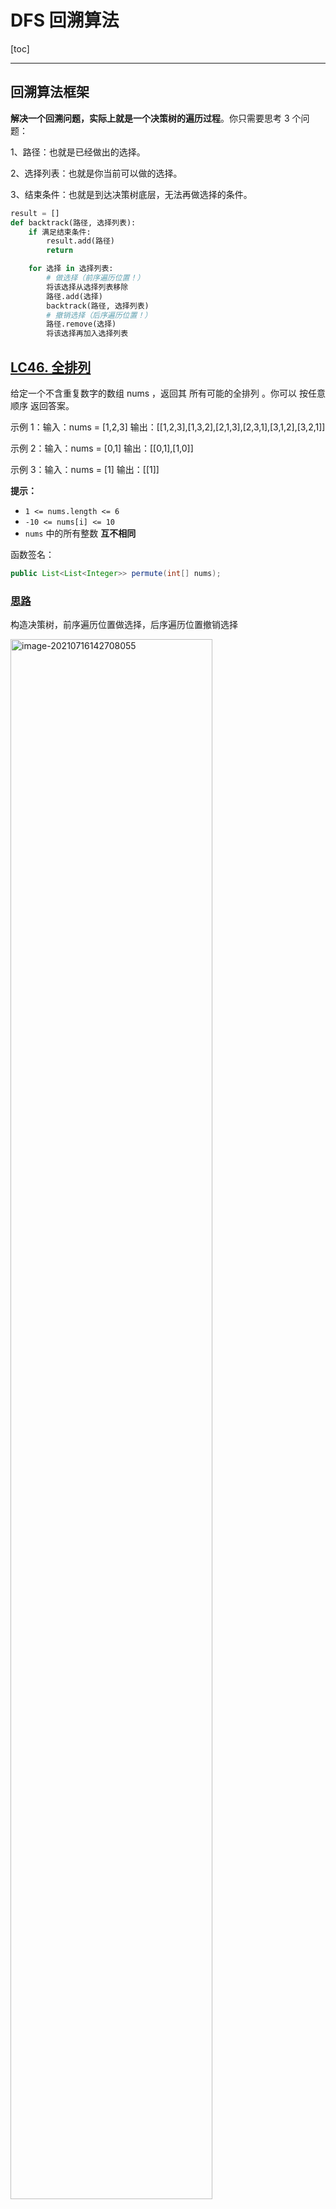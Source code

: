 # DFS 回溯算法

[toc]

------



## 回溯算法框架

**解决一个回溯问题，实际上就是一个决策树的遍历过程**。你只需要思考 3 个问题：

1、路径：也就是已经做出的选择。

2、选择列表：也就是你当前可以做的选择。

3、结束条件：也就是到达决策树底层，无法再做选择的条件。

```python
result = []
def backtrack(路径, 选择列表):
    if 满足结束条件:
        result.add(路径)
        return

    for 选择 in 选择列表:
        # 做选择（前序遍历位置！）
        将该选择从选择列表移除
        路径.add(选择)
        backtrack(路径, 选择列表)
        # 撤销选择（后序遍历位置！）
        路径.remove(选择)
        将该选择再加入选择列表
```

## [LC46. 全排列](https://leetcode-cn.com/problems/permutations/)

给定一个不含重复数字的数组 nums ，返回其 所有可能的全排列 。你可以 按任意顺序 返回答案。

示例 1：输入：nums = [1,2,3]
输出：[[1,2,3],[1,3,2],[2,1,3],[2,3,1],[3,1,2],[3,2,1]]

示例 2：输入：nums = [0,1]
输出：[[0,1],[1,0]]

示例 3：输入：nums = [1]
输出：[[1]]

**提示：**

- `1 <= nums.length <= 6`
- `-10 <= nums[i] <= 10`
- `nums` 中的所有整数 **互不相同**

函数签名：

```java
public List<List<Integer>> permute(int[] nums);
```

### <u>**思路**</u>

构造决策树，前序遍历位置做选择，后序遍历位置撤销选择

<img src="imgs/image-20210716142708055.png" alt="image-20210716142708055" style="width:80%;" />

关键点在于用`contains` 方法排除已经选择的数字。

### <u>**Solution**</u>

```java
		List<List<Integer>> res = new LinkedList<>();
    public List<List<Integer>> permute(int[] nums) {
        // 记录「路径」
        LinkedList<Integer> track = new LinkedList<>();
        dfsPermute(nums, track);
        return res;
    }

    // 路径：记录在 track 中
    // 选择列表：nums 中不存在于 track 的那些元素
    // 结束条件：nums 中的元素全都在 track 中出现
    public void dfsPermute(int[] nums, LinkedList<Integer> track){
        // 触发结束条件
        if(track.size()==nums.length){
            //复制LinkedList中的元素到新的LinkedList
            //！！如果直接add(track)会添加track的引用！！
            res.add(new LinkedList(track));
            return;
        }

        for(int i=0; i<nums.length; i++){
            // 排除不合法的选择
            if(track.contains(nums[i]))
                continue;
            // 做选择
            track.add(nums[i]);
            // 进入下一层决策树
            dfsPermute(nums, track);
            // 取消选择
            track.removeLast();
        }
    }
```

对链表使用 `contains` 方法需要 O(N) 的时间复杂度

必须说明的是，不管怎么优化，都符合回溯框架，而且时间复杂度都不可能低于 O(N!)，因为穷举整棵决策树是无法避免的。**这也是回溯算法的一个特点，不像动态规划存在重叠子问题可以优化，回溯算法就是纯暴力穷举，复杂度一般都很高**。

## [LC78. 子集](https://leetcode-cn.com/problems/subsets/)

给你一个整数数组 nums ，数组中的元素 互不相同 。返回该数组所有可能的子集（幂集）。

解集 不能 包含重复的子集。你可以按 任意顺序 返回解集。

 

示例 1：

输入：nums = [1,2,3]
输出：[[],[1],[2],[1,2],[3],[1,3],[2,3],[1,2,3]]
示例 2：

输入：nums = [0]
输出：[[],[0]]

函数签名：

```java
public List<List<Integer>> subsets(int[] nums);
```

### <u>**Solution**</u>

<img src="imgs/image-20210717180407833.png" alt="image-20210717180407833" style="width:50%;" />

与全排列不同，寻找子集不必到决策树**最底层**（即无结束条件）再加入结果，而是在决策树的**每一层都要加入结果**

关键点在于要用 `startIdx` 参数排除已选择的数字

```java
		List<List<Integer>> results = new LinkedList<>();
    public List<List<Integer>> subsets(int[] nums) {
        LinkedList<Integer> result = new LinkedList<>();
        dfsBuildSubsets(nums, 0, result);
        return results;
    }
    public void dfsBuildSubsets(int[] nums, int startIdx, LinkedList<Integer> result){
        results.add(new LinkedList(result));
        for(int i=startIdx; i<nums.length; i++){
            result.addLast(nums[i]);
            dfsBuildSubsets(nums, i+1, result);
            result.removeLast();
        }
    }
```

## [LC77. 组合](https://leetcode-cn.com/problems/combinations/)

给定两个整数 n 和 k，返回 1 ... n 中所有可能的 k 个数的组合。

示例:

输入: n = 4, k = 2
输出:
[
  [2,4],
  [3,4],
  [2,3],
  [1,2],
  [1,3],
  [1,4],
]

函数签名：

```java
public List<List<Integer>> combine(int n, int k);
```

### <u>**Solution**</u>

<img src="imgs/image-20210717183853438.png" alt="image-20210717183853438" style="width:67%;" />

这就是典型的回溯算法，`k` 限制了树的高度，`n` 限制了树的宽度，到达树的底部（即result.size==k）才加入results；

关键点在于要用 `startIdx` 参数排除已选择的数字。

```java
		List<List<Integer>> resultsOfCombine = new LinkedList<>();
    public List<List<Integer>> combine(int n, int k) {
        // if(n<=0 || k<=0)
        //     return null;
        LinkedList<Integer> result = new LinkedList<>();
        dfsCombine(n, k, 1, result);
        return resultsOfCombine;
    }
    public void dfsCombine(int n, int k, int startIdxOfN, LinkedList<Integer> result){
        // 到达树的底部(结束条件)
        if(result.size()==k){
            resultsOfCombine.add(new LinkedList(result));
            return;
        }
        for(int i=startIdxOfN; i<=n; i++){
            result.addLast(i);
            dfsCombine(n, k, i+1, result);
            result.removeLast();
        }
    }
```



## [LC51. N 皇后](https://leetcode-cn.com/problems/n-queens/)

n 皇后问题 研究的是如何将 n 个皇后放置在 n×n 的棋盘上，并且使皇后彼此之间不能相互攻击（皇后彼此不能相互攻击，也就是说：任何两个皇后都不能处于同一条横行、纵行或斜线上）。

给你一个整数 n ，返回所有不同的 n 皇后问题 的解决方案。

每一种解法包含一个不同的 n 皇后问题 的棋子放置方案，该方案中 'Q' 和 '.' 分别代表了皇后和空位。

 

示例 1：

输入：n = 4

<img src="https://assets.leetcode.com/uploads/2020/11/13/queens.jpg" alt="img" style="width:67%;" />

输出：[[".Q..","...Q","Q...","..Q."],["..Q.","Q...","...Q",".Q.."]]
解释：如上图所示，4 皇后问题存在两个不同的解法。
示例 2：

输入：n = 1
输出：[["Q"]]


提示：

1 <= n <= 9
函数签名：

```java
public List<List<String>> solveNQueens(int n);
```

### <u>**Solution**</u>

直接套框架

```java
		List<List<String>> results = new LinkedList<>();
    public List<List<String>> solveNQueens(int n) {
        // '.' 表示空，'Q' 表示皇后，初始化空棋盘。
        char[][] board = new char[n][n];
        for (int i = 0; i < n; i++) {
            char[] row = new char[n];
            Arrays.fill(row, '.');
            board[i] = row;
        }
        //从第一行开始自上而下进行选择
        dfsSolveNQueens(board, 0);
        return results;
    }

    // 路径：board 中小于 row 的那些行都已经成功放置了皇后
    // 选择列表：第 row 行的所有列都是放置皇后的选择
    // 结束条件：row 超过 board 的最后一行
    public void dfsSolveNQueens(char[][] board, int row){
        int totalRow = board.length;
        // 触发结束条件: row的取值为[0,n-1],当row=n时，board[n]会报错
        if(row==totalRow){
            List<String> result = new LinkedList<>();
            //将结果逐行转化为List<String>并加入results
            for(int i=0; i<totalRow; i++){
                String resRow = String.valueOf(board[i]);
                result.add(resRow);
            }
            results.add(result);
            return; 
        }

        int totalCol = board[0].length;
        for(int col=0; col<totalCol; col++){
            //排除不合法选择
            if(!isValidNQueens(board, row, col))
                continue;
            //做选择
            board[row][col] = 'Q';
            //进入下一层决策树
            dfsSolveNQueens(board, row+1);
            //撤销选择
            board[row][col] = '.';
        }
    }
    public boolean isValidNQueens(char[][] board, int row, int col){
        //因为是自上而下做选择，所以只需检查当前row上方是否有冲突
        //检查不同行 同列的位置是否有皇后
        for(int i=0; i<row; i++){
            if(board[i][col]=='Q')
                return false;
        }
        //检查右上方的斜线是否有皇后
        for(int i=row-1, j=col+1; i>=0 && j<board[0].length; i--, j++){
            if(board[i][j]=='Q')
                return false;
        }
        //检查左上方的斜线是否有皇后
        for(int i=row-1, j=col-1; i>=0&&j>=0; i--, j--){
            if(board[i][j]=='Q')
                return false;
        }

        return true;
    }
```

## [LC37. 解数独](https://leetcode-cn.com/problems/sudoku-solver/)

编写一个程序，通过填充空格来解决数独问题。

数独的解法需 遵循如下规则：

数字 1-9 在每一行只能出现一次。
数字 1-9 在每一列只能出现一次。
数字 1-9 在每一个以粗实线分隔的 3x3 宫内只能出现一次。（请参考示例图）
数独部分空格内已填入了数字，空白格用 '.' 表示。

 

示例：

<img src="https://assets.leetcode-cn.com/aliyun-lc-upload/uploads/2021/04/12/250px-sudoku-by-l2g-20050714svg.png" alt="img" style="width:50%;" />

输入：board = [["5","3",".",".","7",".",".",".","."],

​						["6",".",".","1","9","5",".",".","."],

​						[".","9","8",".",".",".",".","6","."],

​						["8",".",".",".","6",".",".",".","3"],

​						["4",".",".","8",".","3",".",".","1"],

​						["7",".",".",".","2",".",".",".","6"],

​						[".","6",".",".",".",".","2","8","."],

​						[".",".",".","4","1","9",".",".","5"],

​						[".",".",".",".","8",".",".","7","9"]]
输出：[["5","3","4","6","7","8","9","1","2"],

​			["6","7","2","1","9","5","3","4","8"],

​			["1","9","8","3","4","2","5","6","7"],

​			["8","5","9","7","6","1","4","2","3"],

​			["4","2","6","8","5","3","7","9","1"],

​			["7","1","3","9","2","4","8","5","6"],

​			["9","6","1","5","3","7","2","8","4"],

​			["2","8","7","4","1","9","6","3","5"],

​			["3","4","5","2","8","6","1","7","9"]]
解释：输入的数独如上图所示，唯一有效的解决方案如下所示：

<img src="https://assets.leetcode-cn.com/aliyun-lc-upload/uploads/2021/04/12/250px-sudoku-by-l2g-20050714_solutionsvg.png" alt="img" style="width:50%;" />


提示：

board.length == 9
board[i].length == 9
board[i][j] 是一位数字或者 '.'
题目数据 保证 输入数独仅有一个解

### <u>**思路**</u>

同一行内，row不变，col++：从1到9逐一试`board[row][col]`；

**当** **`col`** **到达超过每一行的最后一个索引(`col==9`)时，转为增加** **`row`** **开始穷举下一行，并且在穷举之前添加一个判断(isValid())，跳过不满足条件的数字**

什么时候结束递归？**显然** **`row == 9`** **的时候就说明穷举完了最后一行，完成了所有的穷举，就是 base case**。

### **<u>Solution</u>**

```java
		public void solveSudoku(char[][] board) {
        dfsSolveSudoku(board, 0, 0);
    }
    public boolean dfsSolveSudoku(char[][] board, int row, int col){
        //穷举完了最后一行，完成了所有的穷举，就是 base case。
        if(row==9)
            return true;
        //穷举完最后一列，转为增加row开始穷举下一行row+1的第一列0
        if(col==9)
            return dfsSolveSudoku(board, row+1, 0);
        //如果这个位置题目有提供数字，则不做选择，转而判断下一个数字
        if(board[row][col]!='.')
            return dfsSolveSudoku(board, row, col+1);
        
        for(char num='1'; num<='9'; num++){
            // 如果遇到不合法的数字,就跳过
            if(!isValidSudoku(board, row, col, num))
                continue;
            board[row][col] = num;
            // 如果找到一个可行解，立即结束
            if(dfsSolveSudoku(board, row, col+1))
                return true;
            board[row][col] = '.';
        }
        //穷举完如果没找到可行解，则此题无解
        return false;
    }
    // 判断 board[i][j] 是否可以填入 n
    public boolean isValidSudoku(char[][]board, int row, int col, char num){
        for(int i=0; i<9; i++){
            //固定col，轮询row,找同一列中是否已经存在数num
            if(board[i][col]==num)
                return false;
            //固定row，轮询col,找同一行中是否已经存在数num
            if(board[row][i]==num)
                return false;
            // (n/3)返回n➗3后的整数部分
            // (n/3)*3返回0，3，6，9......
            //如果row=4，col=4， 当i=0时，下面方法判断board[3][3];
            //                  当i=1时，下面方法判断board[3][4];
            //                  当i=2时，下面方法判断board[3][5];
            //                  当i=3时，下面方法判断board[4][3];
            //                  当i=4时，下面方法判断board[4][4];
            //                  当i=1时，下面方法判断board[4][5]...
            // 判断 3 x 3 方框是否存在重复
            if(board[(row/3)*3 + i/3][(col/3)*3 + i%3]==num)
                return false;
        }
        return true;
    }
```

对于这种时间复杂度的计算，我们只能给出一个最坏情况，也就是 O(9^M)，其中 `M` 是棋盘中空着的格子数量。你想嘛，对每个空格子穷举 9 个数，结果就是指数级的。

## [LC698. 划分为k个相等的子集](https://leetcode-cn.com/problems/partition-to-k-equal-sum-subsets/)

给定一个整数数组  nums 和一个正整数 k，找出是否有可能把这个数组分成 k 个非空子集，其总和都相等。

示例 1：

输入： nums = [4, 3, 2, 3, 5, 2, 1], k = 4
输出： True
说明： 有可能将其分成 4 个子集（5），（1,4），（2,3），（2,3）等于总和。

函数签名：

```java
public boolean canPartitionKSubsets(int[] nums, int k);
```

### <u>**思路**</u>

**算出总数除以k得出每个子集的元素和，回溯地将每个桶装满。**

1. **视角一，如果我们切换到这** **`n`** **个数字的视角，每个数字都要选择进入到** **`k`** **个桶中的某一个**。

    **复杂度**：n` 个数字，每个数字有 `k` 个桶可供选择，所以组合出的结果个数为 `k^n`，时间复杂度也就是 `**O(k^n)**

2. **视角二，如果我们切换到这** **`k`** **个桶的视角，对于每个桶，都要遍历** **`nums`** **中的** **`n`** **个数字，然后选择是否将当前遍历到的数字装进自己这个桶里**。

    **复杂度**：每个桶要遍历 `n` 个数字，选择「装入」或「不装入」，组合的结果有 `2^n` 种；而我们有 `k` 个桶，所以总的时间复杂度为 **`O(k*2^n)`**。

通俗来说，我们应该尽量「少量多次」，就是说宁可多做几次选择，也不要给太大的选择空间；宁可「**二选一」选 `k` 次**，也**不**要 **「`k` 选一」选一次**。

### <u>**Solution**</u>

视角二：对于每个桶选择nums中装入哪些数字

```java
		public boolean canPartitionKSubsets(int[] nums, int k) {
        if(k>nums.length)
            return false;
        
        int sum = 0;
        for(int x: nums)
            sum += x;
        if(sum%k != 0)
            return false;
        int bucketTargetSum = sum/k;

        boolean[] used = new boolean[nums.length];
        
        // k 号桶初始什么都没装，从 nums[0] 开始做选择
        return dfsPartitionKSubsets(k, 0, bucketTargetSum, nums, 0, used);
    }
    public boolean dfsPartitionKSubsets(int k, int bucketSum, int bucketTargetSum, int[] nums, int numsStartIdx, boolean[] used){
        if(k==0)
            // 所有桶都被装满了，而且 nums 一定全部用完了, 因为 target == sum / k
            return true;
        if(bucketSum==bucketTargetSum)
            // 装满了当前桶，递归穷举下一个桶的选择
            // 让下一个桶从 nums[0] 开始选数字
            return dfsPartitionKSubsets(k-1, 0, bucketTargetSum, nums, 0, used);
        // 从 start 开始向后探查有效的 nums[i] 装入当前桶
        for(int i=numsStartIdx; i<nums.length; i++){
            // 剪枝
            if(used[i])
                // nums[i] 已经被装入别的桶中
                continue;
            if(bucketSum+nums[i]>bucketTargetSum)
                // 当前桶装不下 nums[i]
                continue;
            // 做选择，将 nums[i] 装入当前桶中
            used[i] = true;
            bucketSum += nums[i];
            // 递归穷举下一个数字是否装入当前桶, 前面的数字都已经判断过，所以这里的numsStartIdx=i+1而不是0
            if(dfsPartitionKSubsets(k, bucketSum, bucketTargetSum, nums, i+1, used))
                return true;
            // 撤销选择
            bucketSum -= nums[i];
            used[i] = false;
        }
        // 穷举了所有数字，都无法装满当前桶
        return false;
    }
```

## [LC22. 括号生成](https://leetcode-cn.com/problems/generate-parentheses/)

数字 n 代表生成括号的对数，请你设计一个函数，用于能够生成所有可能的并且 有效的 括号组合。

 

示例 1：

输入：n = 3
输出：["((()))","(()())","(())()","()(())","()()()"]
示例 2：

输入：n = 1
输出：["()"]

函数签名：

```java
public List<String> generateParenthesis(int n);
```

### <u>**思路**</u>

有关括号问题，你只要记住以下性质，思路就很容易想出来：

**1、一个「合法」括号组合的左括号数量一定等于右括号数量**。

**2、对于一个「合法」的括号字符串组合** **`p`**，必然对于任何 **`0 <= i < len(p)`** **都有：子串** **`p[0..i]`** **中<u>左括号的数量都大于或等于右括号的数量</u>**。

算法输入一个整数 `n`，让你计算 **`n`** **对儿括号**能组成几种合法的括号组合，可以改写成如下问题：**现在有** **`2n`** **个位置，每个位置可以放置字符** **`(`** **或者** **`)`**，组成的所有括号组合中，有多少个是合法的**？

所以思路为：

1、得到全部 `2^(2n)` 种组合；

2、根据我们刚才总结出的**合法**括号组合的性质**筛选出合法的组合**：不是简单的记录穷举位置 `i`，而是**用** **`left`** **记录还可以使用多少个左括号，用** **`right`** **记录还可以使用多少个右括号**，两者初始值都为n，且**left<right**(因为括号都是先左后右), l**eft和right都>=0**；

3、 当left和right都==0时，满足结束条件，可加入结果集

### <u>**Solution**</u>

```java
		LinkedList<String> resultsOfParenthesis = new LinkedList<>();
    public List<String> generateParenthesis(int n) {
        // 回溯过程中的路径
        StringBuilder result = new StringBuilder();
        // 可用的左括号和右括号数量初始化为 n
        dfsGenerateParenthesis(n, n, result);
        return resultsOfParenthesis;
    }
    // 可用的左括号数量为 left 个，可用的右括号数量为 rgiht 个
    public void dfsGenerateParenthesis(int left, int right, StringBuilder result){
        //不合法条件
        if(left>right)// 若左括号剩下的多，说明不合法
            return;
        if(left<0 || right<0)// 数量小于 0 肯定是不合法的
            return;
        //合法条件
        if(left==0 && right==0){// 当所有括号都恰好用完时，得到一个合法的括号组合
            resultsOfParenthesis.add(result.toString());
            return;
        }

        // 尝试放一个左括号
        result.append("(");// 选择
        dfsGenerateParenthesis(left-1, right, result);
        //StringBuilder的length有括号，array的没有
        result.deleteCharAt(result.length()-1);// 撤消选择

        result.append(")");// 选择
        dfsGenerateParenthesis(left, right-1, result);
        //StringBuilder的length有括号，array的没有
        result.deleteCharAt(result.length()-1);// 撤消选择
    }
```

**对于** **`backtrack`** **函数，状态有三个，分别是** **`left, right, track`**，这三个变量的所有组合个数就是 `backtrack` 函数的状态个数（调用次数）。

`left` 和 `right` 的组合好办，他俩取值就是 0~n 嘛，组合起来也就 `n^2` 种而已；这个 `track` 的长度虽然取在 0~2n，但对于每一个长度，它还有指数级的括号组合，这个是不好算的。

说了这么多，就是想让大家知道这个算法的复杂度是**指数级**，而且不好算，这里就不具体展开了，是 $\frac{4^{n}}{\sqrt{n}}$
